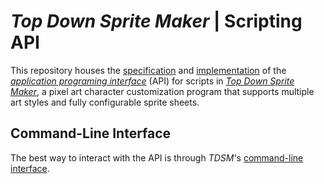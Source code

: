 # *Top Down Sprite Maker* | Scripting API

This repository houses the [specification](./spec/README.md) and [implementation](./src/com/jordanbunke/tdsm_api) of the [*application programing interface*](https://en.wikipedia.org/wiki/API) (API) for scripts in [*Top Down Sprite Maker*](https://github.com/jbunke/tdsm), a pixel art character customization program that supports multiple art styles and fully configurable sprite sheets.

<!-- TODO - Possibilities of scripting -->

<!-- TODO - Written in DeltaScript -->

## Command-Line Interface

The best way to interact with the API is through *TDSM*'s [command-line interface](./cli/README.md).
